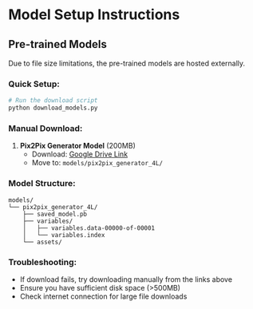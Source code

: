 # Model Setup Instructions

## Pre-trained Models

Due to file size limitations, the pre-trained models are hosted externally.

### Quick Setup:
```bash
# Run the download script
python download_models.py
```

### Manual Download:
1. **Pix2Pix Generator Model** (200MB)
   - Download: [Google Drive Link](https://drive.google.com/drive/folders/1vDjKp9K9JCnIWBs0NTjdnVAcSbatb8S-?usp=sharing)
   - Move to: `models/pix2pix_generator_4L/`

### Model Structure:
```
models/
└── pix2pix_generator_4L/
    ├── saved_model.pb
    ├── variables/
    │   ├── variables.data-00000-of-00001
    │   └── variables.index
    └── assets/
```

### Troubleshooting:
- If download fails, try downloading manually from the links above
- Ensure you have sufficient disk space (>500MB)
- Check internet connection for large file downloads
